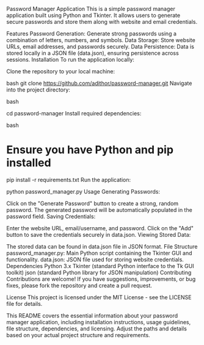 Password Manager Application
This is a simple password manager application built using Python and Tkinter. It allows users to generate secure passwords and store them along with website and email credentials.

Features
Password Generation: Generate strong passwords using a combination of letters, numbers, and symbols.
Data Storage: Store website URLs, email addresses, and passwords securely.
Data Persistence: Data is stored locally in a JSON file (data.json), ensuring persistence across sessions.
Installation
To run the application locally:

Clone the repository to your local machine:

bash
git clone https://github.com/adithor/password-manager.git
Navigate into the project directory:

bash

cd password-manager
Install required dependencies:

bash

# Ensure you have Python and pip installed
pip install -r requirements.txt
Run the application:


python password_manager.py
Usage
Generating Passwords:

Click on the "Generate Password" button to create a strong, random password.
The generated password will be automatically populated in the password field.
Saving Credentials:

Enter the website URL, email/username, and password.
Click on the "Add" button to save the credentials securely in data.json.
Viewing Stored Data:

The stored data can be found in data.json file in JSON format.
File Structure
password_manager.py: Main Python script containing the Tkinter GUI and functionality.
data.json: JSON file used for storing website credentials.
Dependencies
Python 3.x
Tkinter (standard Python interface to the Tk GUI toolkit)
json (standard Python library for JSON manipulation)
Contributing
Contributions are welcome! If you have suggestions, improvements, or bug fixes, please fork the repository and create a pull request.

License
This project is licensed under the MIT License - see the LICENSE file for details.

This README covers the essential information about your password manager application, including installation instructions, usage guidelines, file structure, dependencies, and licensing. Adjust the paths and details based on your actual project structure and requirements.





